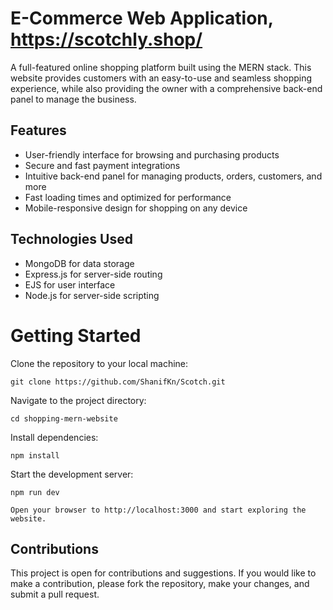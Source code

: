 # E-Commerce Web Application,  https://scotchly.shop/

A full-featured online shopping platform built using the MERN stack. This website provides customers with an easy-to-use and seamless shopping experience, while also providing the owner with a comprehensive back-end panel to manage the business.

## Features
  * User-friendly interface for browsing and purchasing products
  * Secure and fast payment integrations
  * Intuitive back-end panel for managing products, orders, customers, and more
  * Fast loading times and optimized for performance
  * Mobile-responsive design for shopping on any device

## Technologies Used
  * MongoDB for data storage
  * Express.js for server-side routing
  * EJS for user interface
  * Node.js for server-side scripting

# Getting Started

Clone the repository to your local machine:

    git clone https://github.com/ShanifKn/Scotch.git

Navigate to the project directory:

    cd shopping-mern-website

Install dependencies:

    npm install

Start the development server:

    npm run dev

    Open your browser to http://localhost:3000 and start exploring the website.

## Contributions

This project is open for contributions and suggestions. If you would like to make a contribution, please fork the repository, make your changes, and submit a pull request.

